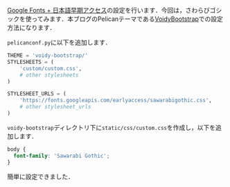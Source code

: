 [Google Fonts + 日本語早期アクセス](https://googlefonts.github.io/japanese/)の設定を行います．今回は，さわらびゴシックを使ってみます．本ブログのPelicanテーマである[VoidyBootstrap](http://www.voidynullness.net/page/voidy-bootstrap-pelican-theme/)での設定方法になります．



`pelicanconf.py`に以下を追加します．

~~~ python
THEME = 'voidy-bootstrap/'
STYLESHEETS = (
    'custom/custom.css',
    # other stylesheets
)

STYLESHEET_URLS = (
    'https://fonts.googleapis.com/earlyaccess/sawarabigothic.css',
    # other stylesheet_urls
)
~~~

`voidy-bootstrap`ディレクトリ下に`static/css/custom.css`を作成し，以下を追加します．

~~~css
body {
  font-family: 'Sawarabi Gothic';
}
~~~

簡単に設定できました．
